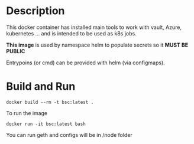 # Description

This docker container has installed main tools to work with vault, Azure, kubernetes ... and is intended to be used as k8s jobs.

**This image** is used by namespace helm to populate secrets so it **MUST BE PUBLIC**

Entrypoins (or cmd) can be provided with helm (via configmaps).


# Build and Run

`docker build --rm -t bsc:latest .`

To run the image

`docker run -it bsc:latest bash`

You can run geth and configs will be in /node folder

